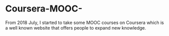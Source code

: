 # Coursera-MOOC-

From 2018 July, I started to take some MOOC courses on Coursera which is a well known website that offers people to expand new knowledge.

